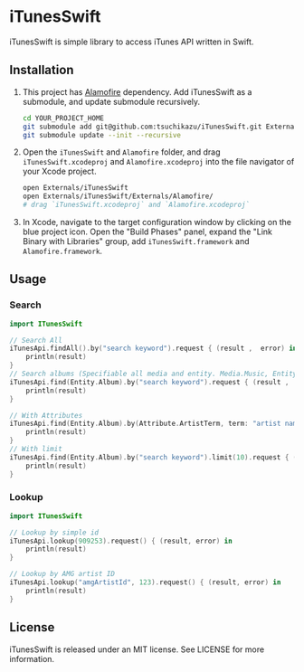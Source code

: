 iTunesSwift
=====

iTunesSwift is simple library to access iTunes API written in Swift.


## Installation

1. This project has [Alamofire](https://github.com/Alamofire/Alamofire) dependency. 
Add iTunesSwift as a submodule, and update submodule recursively.

    ```sh
    cd YOUR_PROJECT_HOME
    git submodule add git@github.com:tsuchikazu/iTunesSwift.git Externals/iTunesSwift
    git submodule update --init --recursive
    ```

2. Open the `iTunesSwift` and `Alamofire` folder,  and drag `iTunesSwift.xcodeproj` and `Alamofire.xcodeproj` into the file navigator of your Xcode project.

    ```sh
    open Externals/iTunesSwift
    open Externals/iTunesSwift/Externals/Alamofire/
    # drag `iTunesSwift.xcodeproj` and `Alamofire.xcodeproj`
    ```

3. In Xcode, navigate to the target configuration window by clicking on the blue project icon.
Open the "Build Phases" panel, expand the "Link Binary with Libraries" group, add `iTunesSwift.framework` and `Alamofire.framework`.


## Usage
### Search 
```swift
import ITunesSwift

// Search All
iTunesApi.findAll().by("search keyword").request { (result ,  error) in
    println(result)
}
// Search albums (Specifiable all media and entity. Media.Music, Entity.MusicArtist, Entity.Software etc...)
iTunesApi.find(Entity.Album).by("search keyword").request { (result ,  error) in
    println(result)
}

// With Attributes
iTunesApi.find(Entity.Album).by(Attribute.ArtistTerm, term: "artist name").request() { (result , error) in
    println(result)
}
// With limit
iTunesApi.find(Entity.Album).by("search keyword").limit(10).request { (result ,  error) in
    println(result)
}
```

### Lookup
```swift
import ITunesSwift

// Lookup by simple id
iTunesApi.lookup(909253).request() { (result, error) in
    println(result)
}

// Lookup by AMG artist ID
iTunesApi.lookup("amgArtistId", 123).request() { (result, error) in
    println(result)
}
```


## License

iTunesSwift is released under an MIT license. See LICENSE for more information.
